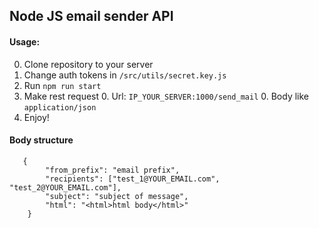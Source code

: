 ## Node JS email sender API

#### Usage:

0. Clone repository to your server
0. Change auth tokens in `/src/utils/secret.key.js`
0. Run `npm run start`
0. Make rest request
   0. Url: `IP_YOUR_SERVER:1000/send_mail`
   0. Body like `application/json`
0. Enjoy!
   
#### Body structure
````
   {
        "from_prefix": "email prefix",
        "recipients": ["test_1@YOUR_EMAIL.com", "test_2@YOUR_EMAIL.com"],
        "subject": "subject of message",
        "html": "<html>html body</html>"
    }
````
